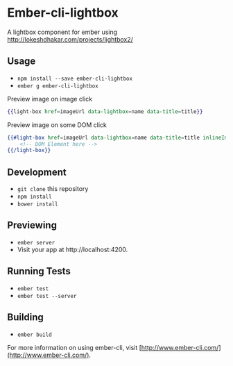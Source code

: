 # Ember-cli-lightbox

A lightbox component for ember using http://lokeshdhakar.com/projects/lightbox2/

## Usage

* `npm install --save ember-cli-lightbox`
* `ember g ember-cli-lightbox`

Preview image on image click
```hbs
{{light-box href=imageUrl data-lightbox=name data-title=title}}
```

Preview image on some DOM click
```hbs
{{#light-box href=imageUrl data-lightbox=name data-title=title inlineImage=false}}
    <!-- DOM Element here -->
{{/light-box}}
```

## Development

* `git clone` this repository
* `npm install`
* `bower install`

## Previewing

* `ember server`
* Visit your app at http://localhost:4200.

## Running Tests

* `ember test`
* `ember test --server`

## Building

* `ember build`

For more information on using ember-cli, visit [http://www.ember-cli.com/](http://www.ember-cli.com/).
